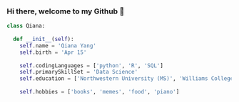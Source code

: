 ### Hi there, welcome to my Github 💜

```python
class Qiana:
  
  def __init__(self):
    self.name = 'Qiana Yang'
    self.birth = 'Apr 15'
    
    self.codingLanguages = ['python', 'R', 'SQL']
    self.primarySkillSet = 'Data Science'
    self.education = ['Northwestern University (MS)', 'Williams College (BA)']
    
    self.hobbies = ['books', 'memes', 'food', 'piano']
```

<!--
**qianyang1997/qianyang1997** is a ✨ _special_ ✨ repository because its `README.md` (this file) appears on your GitHub profile.

Here are some ideas to get you started:

- 🔭 I’m currently working on ...
- 🌱 I’m currently learning ...
- 👯 I’m looking to collaborate on ...
- 🤔 I’m looking for help with ...
- 💬 Ask me about ...
- 📫 How to reach me: ...
- 😄 Pronouns: ...
- ⚡ Fun fact: ...
-->
